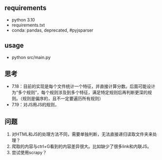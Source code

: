 
## requirements
- python 3.10
- requirements.txt
- conda: pandas, deprecated, #pyjsparser
<!-- - npm: esprima -->

## usage
- python src/main.py


## 思考
- 7.18：目前的实现是每个文件统计一个特征，并直接计算分数。后面可能设计为“多个规则”，每个规则涉及到多个特征，满足特定规则后再判断更深的规则。（规则是偏序的，且不一定要遍历所有规则）
- 7.19：对JS用JS的规则，

## 问题
1. 对HTML和JS的处理方法不同，需要单独判断，无法直接递归读取文件夹来处理？
2. 爬取的内容与ctrl+G看到的内容差异很大。比如缺少了很多link和内联JS。
3. 尝试使用scrapy？